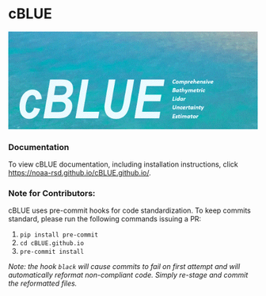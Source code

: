 # cBLUE

![image info](./cBLUE_readme.gif)

### Documentation

To view cBLUE documentation, including installation instructions, click https://noaa-rsd.github.io/cBLUE.github.io/.

### Note for Contributors:

cBLUE uses pre-commit hooks for code standardization. To keep commits standard, please run the following commands issuing a PR:

 1. `pip install pre-commit`
 2. `cd cBLUE.github.io`
 3. `pre-commit install`

*Note: the hook `black` will cause commits to fail on first attempt and will automatically reformat non-compliant code. Simply re-stage and commit the reformatted files.* 
